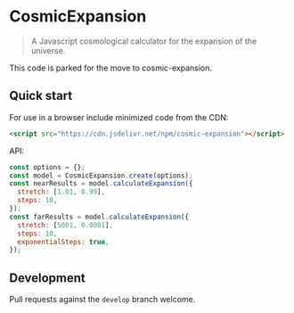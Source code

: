 # CosmicExpansion

> A Javascript cosmological calculator for the expansion of the universe.

This code is parked for the move to cosmic-expansion.

## Quick start

For use in a browser include minimized code from the CDN:

```html
<script src="https://cdn.jsdelivr.net/npm/cosmic-expansion"></script>
```

API:

```js
const options = {};
const model = CosmicExpansion.create(options);
const nearResults = model.calculateExpansion({
  stretch: [1.01, 0.99],
  steps: 10,
});
const farResults = model.calculateExpansion({
  stretch: [5001, 0.0001],
  steps: 10,
  exponentialSteps: true,
});
```

## Development

Pull requests against the `develop` branch welcome.
